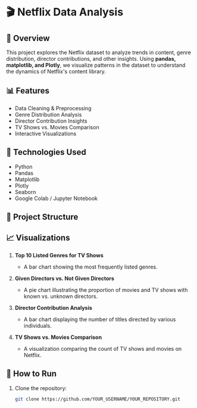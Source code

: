 # 🎬 Netflix Data Analysis  

## 📌 Overview  
This project explores the Netflix dataset to analyze trends in content, genre distribution, director contributions, and other insights. Using **pandas, matplotlib, and Plotly**, we visualize patterns in the dataset to understand the dynamics of Netflix's content library.  

## 📊 Features  
- Data Cleaning & Preprocessing  
- Genre Distribution Analysis  
- Director Contribution Insights  
- TV Shows vs. Movies Comparison  
- Interactive Visualizations  

## 🔧 Technologies Used  
- Python  
- Pandas  
- Matplotlib  
- Plotly  
- Seaborn  
- Google Colab / Jupyter Notebook  

## 📂 Project Structure  

## 📈 Visualizations  
1. **Top 10 Listed Genres for TV Shows**  
   - A bar chart showing the most frequently listed genres.  

2. **Given Directors vs. Not Given Directors**  
   - A pie chart illustrating the proportion of movies and TV shows with known vs. unknown directors.  

3. **Director Contribution Analysis**  
   - A bar chart displaying the number of titles directed by various individuals.  

4. **TV Shows vs. Movies Comparison**  
   - A visualization comparing the count of TV shows and movies on Netflix.  

## 🚀 How to Run  
1. Clone the repository:  
   ```bash
   git clone https://github.com/YOUR_USERNAME/YOUR_REPOSITORY.git

